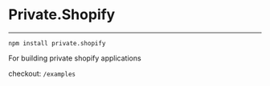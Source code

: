 
# Private.Shopify
--------------------

`npm install private.shopify`

For building private shopify applications

checkout:
`/examples`